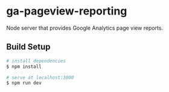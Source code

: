 # ga-pageview-reporting
 Node server that provides Google Analytics page view reports.

## Build Setup

``` bash
# install dependencies
$ npm install

# serve at localhost:3000
$ npm run dev
```